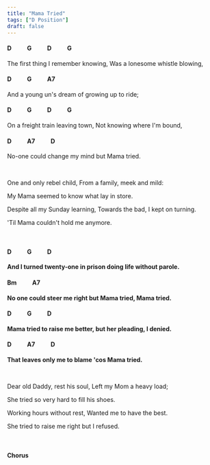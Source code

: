 ```yaml
---
title: "Mama Tried"
tags: ["D Position"]
draft: false
---
```

#### D &nbsp;&nbsp;&nbsp;&nbsp;&nbsp;&nbsp;&nbsp;&nbsp;&nbsp; G &nbsp;&nbsp;&nbsp;&nbsp;&nbsp;&nbsp;&nbsp;&nbsp;&nbsp; D &nbsp;&nbsp;&nbsp;&nbsp;&nbsp;&nbsp;&nbsp;&nbsp;&nbsp; G
The first thing I remember knowing, Was a lonesome whistle blowing,
#### D &nbsp;&nbsp;&nbsp;&nbsp;&nbsp;&nbsp;&nbsp;&nbsp;&nbsp; G &nbsp;&nbsp;&nbsp;&nbsp;&nbsp;&nbsp;&nbsp;&nbsp;&nbsp; A7
And a young un's dream of growing up to ride;
#### D &nbsp;&nbsp;&nbsp;&nbsp;&nbsp;&nbsp;&nbsp;&nbsp;&nbsp; G &nbsp;&nbsp;&nbsp;&nbsp;&nbsp;&nbsp;&nbsp;&nbsp;&nbsp; D &nbsp;&nbsp;&nbsp;&nbsp;&nbsp;&nbsp;&nbsp;&nbsp;&nbsp; G
On a freight train leaving town, Not knowing where I'm bound,
#### D &nbsp;&nbsp;&nbsp;&nbsp;&nbsp;&nbsp;&nbsp;&nbsp;&nbsp; A7 &nbsp;&nbsp;&nbsp;&nbsp;&nbsp;&nbsp;&nbsp;&nbsp;&nbsp; D
No-one could change my mind but Mama tried.

<br>

One and only rebel child, From a family, meek and mild:

My Mama seemed to know what lay in store.

Despite all my Sunday learning, Towards the bad, I kept on turning.

'Til Mama couldn't hold me anymore.

<br>

#### D &nbsp;&nbsp;&nbsp;&nbsp;&nbsp;&nbsp;&nbsp;&nbsp;&nbsp; G &nbsp;&nbsp;&nbsp;&nbsp;&nbsp;&nbsp;&nbsp;&nbsp;&nbsp; D
**And I turned twenty-one in prison doing life without parole.**
#### Bm &nbsp;&nbsp;&nbsp;&nbsp;&nbsp;&nbsp;&nbsp;&nbsp;&nbsp; A7
**No one could steer me right but Mama tried, Mama tried.**
#### D &nbsp;&nbsp;&nbsp;&nbsp;&nbsp;&nbsp;&nbsp;&nbsp;&nbsp; G &nbsp;&nbsp;&nbsp;&nbsp;&nbsp;&nbsp;&nbsp;&nbsp;&nbsp; D
**Mama tried to raise me better, but her pleading, I denied.**
#### D &nbsp;&nbsp;&nbsp;&nbsp;&nbsp;&nbsp;&nbsp;&nbsp;&nbsp; A7 &nbsp;&nbsp;&nbsp;&nbsp;&nbsp;&nbsp;&nbsp;&nbsp;&nbsp; D
**That leaves only me to blame 'cos Mama tried.**

<br>

Dear old Daddy, rest his soul, Left my Mom a heavy load;

She tried so very hard to fill his shoes.

Working hours without rest, Wanted me to have the best.

She tried to raise me right but I refused.

<br>

#### Chorus